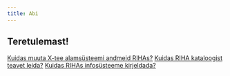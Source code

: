 ```yaml
---
title: Abi
---
```


## Teretulemast!

[Kuidas muuta X-tee alamsüsteemi andmeid RIHAs?](X-tee-alamsysteem)
[Kuidas RIHA kataloogist teavet leida?](kataloogi-kasutamine)
[Kuidas RIHAs infosüsteeme kirjeldada?](infosysteemide-kirjeldamine)